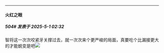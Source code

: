 ﻿
*****

####  火红之眼  
##### 504#       发表于 2025-5-1 02:32

智将这一次次咬紧牙关撑过去，就一次次来个更严峻的局面，真要吃个比漏接更大的才能蜕变是吧<img src="https://static.stage1st.com/image/smiley/face2017/003.png" referrerpolicy="no-referrer">

